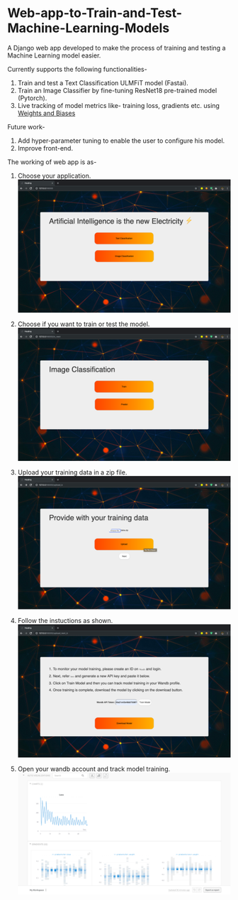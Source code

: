 # Web-app-to-Train-and-Test-Machine-Learning-Models
A Django web app developed to make the process of training and testing a Machine Learning model easier.

Currently supports the following functionalities-
1. Train and test a Text Classification ULMFiT model (Fastai).
2. Train an Image Classifier by fine-tuning ResNet18 pre-trained model (Pytorch).
3. Live tracking of model metrics like- training loss, gradients etc. using [Weights and Biases](https://www.wandb.com/)

Future work-
1. Add hyper-parameter tuning to enable the user to configure his model.
2. Improve front-end.

The working of web app is as-

1. Choose your application.
![](images/1.png)

2. Choose if you want to train or test the model.
![](images/2.png)

3. Upload your training data in a zip file.
![](images/3.png)

4. Follow the instuctions as shown.
![](images/4.png)

5. Open your wandb account and track model training.
![](images/5.png)
